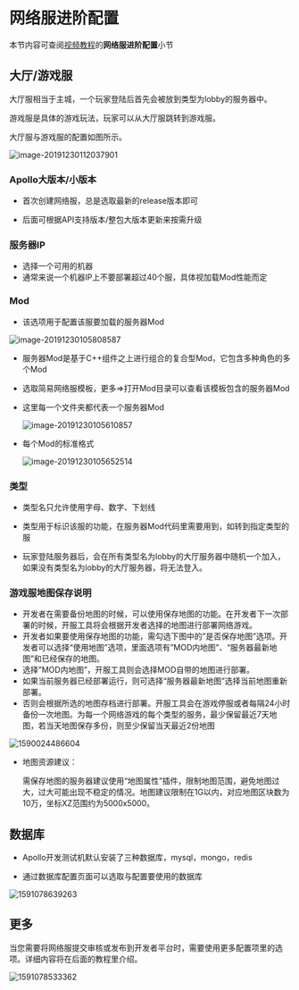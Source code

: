 # 网络服进阶配置

本节内容可查阅[视频教程](https://cc.163.com/act/m/daily/iframeplayer/?id=5e7428e16a37ca23faf84bc2)的**网络服进阶配置**小节

## 大厅/游戏服

大厅服相当于主城，一个玩家登陆后首先会被放到类型为lobby的服务器中。

游戏服是具体的游戏玩法，玩家可以从大厅服跳转到游戏服。	

大厅服与游戏服的配置如图所示。

![image-20191230112037901](./images/image-20191230112037901.png)

### Apollo大版本/小版本

- 首次创建网络服，总是选取最新的release版本即可

- 后面可根据API支持版本/整包大版本更新来按需升级

### 服务器IP

- 选择一个可用的机器
- 通常来说一个机器IP上不要部署超过40个服，具体视加载Mod性能而定

### Mod

- 该选项用于配置该服要加载的服务器Mod

![image-20191230105808587](./images/image-20191230105808587.png)

- 服务器Mod是基于C++组件之上进行组合的复合型Mod，它包含多种角色的多个Mod

- 选取简易网络服模板，更多=>打开Mod目录可以查看该模板包含的服务器Mod

- 这里每一个文件夹都代表一个服务器Mod

  ![image-20191230105610857](./images/image-20191230105610857.png)

- 每个Mod的标准格式

  ![image-20191230105652514](./images/image-20191230105652514.png)

### 类型

- 类型名只允许使用字母、数字、下划线

- 类型用于标识该服的功能，在服务器Mod代码里需要用到，如转到指定类型的服

- 玩家登陆服务器后，会在所有类型名为lobby的大厅服务器中随机一个加入，如果没有类型名为lobby的大厅服务器，将无法登入。

  

### 游戏服地图保存说明

- 开发者在需要备份地图的时候，可以使用保存地图的功能。在开发者下一次部署的时候，开服工具将会根据开发者选择的地图进行部署网络游戏。
- 开发者如果要使用保存地图的功能，需勾选下图中的”是否保存地图”选项。开发者可以选择“使用地图”选项，里面选项有”MOD内地图”、“服务器最新地图”和已经保存的地图。
- 选择”MOD内地图”，开服工具则会选择MOD自带的地图进行部署。
- 如果当前服务器已经部署运行，则可选择“服务器最新地图”选择当前地图重新部署。
- 否则会根据所选的地图存档进行部署。开服工具会在游戏停服或者每隔24小时备份一次地图。为每一个网络游戏的每个类型的服务，最少保留最近7天地图，若当天地图保存多份，则至少保留当天最近2份地图

![1590024486604](./images/1590024486604.png)

- 地图资源建议：

  需保存地图的服务器建议使用“地图属性”插件，限制地图范围，避免地图过大，过大可能出现不稳定的情况。地图建议限制在1G以内，对应地图区块数为10万，坐标XZ范围约为5000x5000。



## 数据库

- Apollo开发测试机默认安装了三种数据库，mysql，mongo，redis

- 通过数据库配置页面可以选取与配置要使用的数据库

![1591078639263](./images/1591078639263.png)



## 更多

​		当您需要将网络服提交审核或发布到开发者平台时，需要使用更多配置项里的选项。详细内容将在后面的教程里介绍。

![1591078533362](./images/1591078533362.png)

